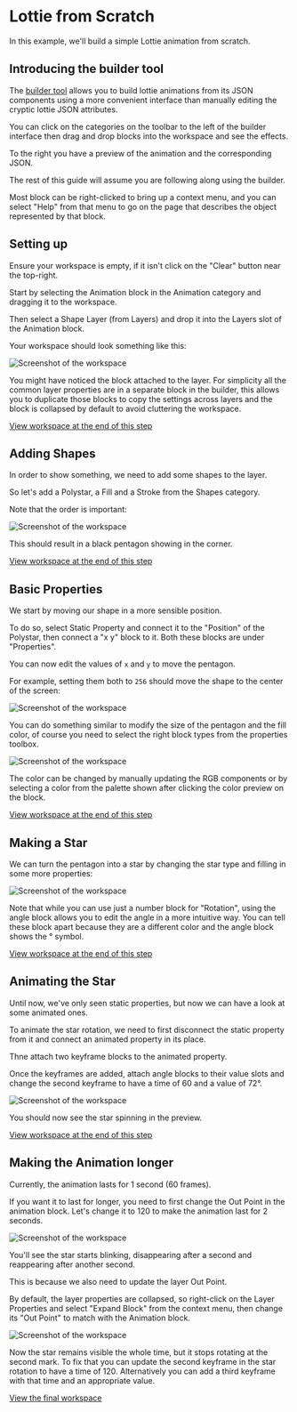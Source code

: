# Lottie from Scratch

In this example, we'll build a simple Lottie animation from scratch.

## Introducing the builder tool

The [builder tool](../playground/builder.md) allows you to build lottie animations
from its JSON components using a more convenient interface than manually
editing the cryptic lottie JSON attributes.

You can click on the categories on the toolbar to the left of the builder interface
then drag and drop blocks into the workspace and see the effects.

To the right you have a preview of the animation and the corresponding JSON.

The rest of this guide will assume you are following along using the builder.

Most block can be right-clicked to bring up a context menu, and you can select
"Help" from that menu to go on the page that describes the object represented by that block.


## Setting up

Ensure your workspace is empty, if it isn't click on the "Clear" button near the top-right.

Start by selecting the Animation block in the Animation category and dragging it to the workspace.

Then select a Shape Layer (from Layers) and drop it into the Layers slot of the Animation block.


Your workspace should look something like this:

![Screenshot of the workspace](images/builder/setting_up.png)

You might have noticed the block attached to the layer.
For simplicity all the common layer properties are in a separate block in the builder,
this allows you to duplicate those blocks to copy the settings across layers and
the block is collapsed by default to avoid cluttering the workspace.

[View workspace at the end of this step](/lottie-docs/breakdown/builder/?url=/lottie-docs/breakdown/images/builder/setting_up.xml)

## Adding Shapes

In order to show something, we need to add some shapes to the layer.

So let's add a Polystar, a Fill and a Stroke from the Shapes category.

Note that the order is important:

![Screenshot of the workspace](images/builder/adding_shapes.png)

This should result in a black pentagon showing in the corner.

[View workspace at the end of this step](/lottie-docs/breakdown/builder/?url=/lottie-docs/breakdown/images/builder/adding_shapes.xml)

## Basic Properties

We start by moving our shape in a more sensible position.

To do so, select Static Property and connect it to the "Position" of the Polystar, then connect a "x y" block to it.
Both these blocks are under "Properties".

You can now edit the values of `x` and `y` to move the pentagon.

For example, setting them both to `256` should move the shape to the center of the screen:

![Screenshot of the workspace](images/builder/shape_position.png)

You can do something similar to modify the size of the pentagon and the fill color,
of course you need to select the right block types from the properties toolbox.

![Screenshot of the workspace](images/builder/more_props.png)

The color can be changed by manually updating the RGB components or by selecting
a color from the palette shown after clicking the color preview on the block.


[View workspace at the end of this step](/lottie-docs/breakdown/builder/?url=/lottie-docs/breakdown/images/builder/basic_properties.xml)

## Making a Star

We can turn the pentagon into a star by changing the star type and filling in
some more properties:

![Screenshot of the workspace](images/builder/star.png)

Note that while you can use just a number block for "Rotation",
using the angle block allows you to edit the angle in a more intuitive way.
You can tell these block apart because they are a different color and the
angle block shows the &deg; symbol.


[View workspace at the end of this step](/lottie-docs/breakdown/builder/?url=/lottie-docs/breakdown/images/builder/star.xml)

## Animating the Star

Until now, we've only seen static properties, but now we can have a look at some
animated ones.

To animate the star rotation, we need to first disconnect the static property from it
and connect an animated property in its place.

Thne attach two keyframe blocks to the animated property.

Once the keyframes are added, attach angle blocks to their value slots and change the second keyframe to have a time of 60 and a value of 72&deg;.

![Screenshot of the workspace](images/builder/animation.png)

You should now see the star spinning in the preview.


[View workspace at the end of this step](/lottie-docs/breakdown/builder/?url=/lottie-docs/breakdown/images/builder/animation.xml)

## Making the Animation longer

Currently, the animation lasts for 1 second (60 frames).

If you want it to last for longer, you need to first change the Out Point in the animation block.
Let's change it to 120 to make the animation last for 2 seconds.

![Screenshot of the workspace](images/builder/animation_out_point.png)

You'll see the star starts blinking, disappearing after a second and reappearing
after another second.

This is because we also need to update the layer Out Point.

By default, the layer properties are collapsed, so right-click on the Layer Properties
and select "Expand Block" from the context menu, then change its "Out Point"
to match with the Animation block.

![Screenshot of the workspace](images/builder/layer_out_point.png)

Now the star remains visible the whole time, but it stops rotating at the second mark.
To fix that you can update the second keyframe in the star rotation to have a time of 120.
Alternatively you can add a third keyframe with that time and an appropriate value.

[View the final workspace](/lottie-docs/breakdown/builder/?url=/lottie-docs/breakdown/images/builder/final.xml)
